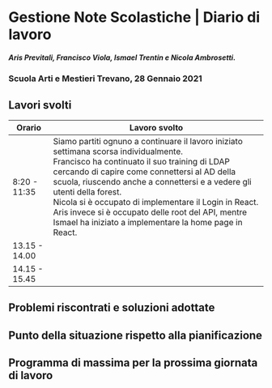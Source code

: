 # Gestione Note Scolastiche | Diario di lavoro
##### Aris Previtali, Francisco Viola, Ismael Trentin e Nicola Ambrosetti.
### Scuola Arti e Mestieri Trevano, 28 Gennaio 2021

## Lavori svolti


|Orario        |Lavoro svolto                 |
|--------------|------------------------------|
|8:20 - 11:35 |Siamo partiti ognuno a continuare il lavoro iniziato settimana scorsa individualmente. <br>Francisco ha continuato il suo training di LDAP cercando di capire come connettersi al AD della scuola, riuscendo anche a connettersi e a vedere gli utenti della forest. <br>Nicola si è occupato di implementare il Login in React.<br> Aris invece si è occupato delle root del API, mentre Ismael ha iniziato a implementare la home page in React.|
|13.15 - 14.00||
|14.15 - 15.45||

##  Problemi riscontrati e soluzioni adottate


##  Punto della situazione rispetto alla pianificazione


## Programma di massima per la prossima giornata di lavoro
